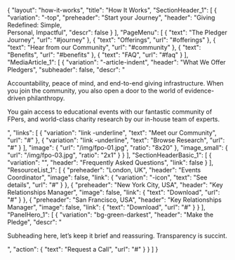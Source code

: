 {
  "layout": "how-it-works",
  "title": "How It Works",
  "SectionHeader_1": [
    {
      "variation": "-top",
      "preheader": "Start your Journey",
      "header": "Giving Redefined: Simple, <br>Personal, Impactful",
      "descr": false
    }
  ],
  "PageMenu": [
    {
      "text": "The Pledger Journey",
      "url": "#journey"
    },
    {
      "text": "Offerings",
      "url": "#offerings"
    },
    {
      "text": "Hear from our Community",
      "url": "#community"
    },
    {
      "text": "Benefits",
      "url": "#benefits"
    },
    {
      "text": "FAQ",
      "url": "#faq"
    }
  ],
  "MediaArticle_1": [
    {
      "variation": "-article-indent",
      "header": "What We Offer Pledgers",
      "subheader": false,
      "descr": "<p>Accountability, peace of mind, and end-to-end giving infrastructure. When you join the community, you also open a door to the world of evidence-driven philanthropy.</p><p>You gain access to educational events with our fantastic community of FPers, and world-class charity research by our in-house team of experts.</p>",
      "links": [
        {
          "variation": "link -underline",
          "text": "Meet our Community",
          "url": "#"
        },
        {
          "variation": "link -underline",
          "text": "Browse Research",
          "url": "#"
        }
      ],
      "image": {
        "url": "/img/fpo-01.jpg",
        "ratio": "8x20"
      },
      "image_small": {
        "url": "/img/fpo-03.jpg",
        "ratio": "2x1"
      }
    }
  ],
  "SectionHeaderBasic_1": [
    {
      "variation": "",
      "header": "Frequently Asked Questions",
      "link": false
    }
  ],
  "ResourceList_1": [
    {
      "preheader": "London, UK",
      "header": "Events Coordinator",
      "image": false,
      "link": {
        "variation": "-icon",
        "text": "See details",
        "url": "#"
      }
    },
    {
      "preheader": "New York City, USA",
      "header": "Key Relationships Manager",
      "image": false,
      "link": {
        "text": "Download",
        "url": "#"
      }
    },
    {
      "preheader": "San Francisco, USA",
      "header": "Key Relationships Manager",
      "image": false,
      "link": {
        "text": "Download",
        "url": "#"
      }
    }
  ],
  "PanelHero_1": [
    {
      "variation": "bg-green-darkest",
      "header": "Make the Pledge",
      "descr": "<p>Subheading here, let’s keep it brief and reassuring. Transparency is succint.</p>",
      "action": {
        "text": "Request a Call",
        "url": "#"
      }
    }
  ]
}
